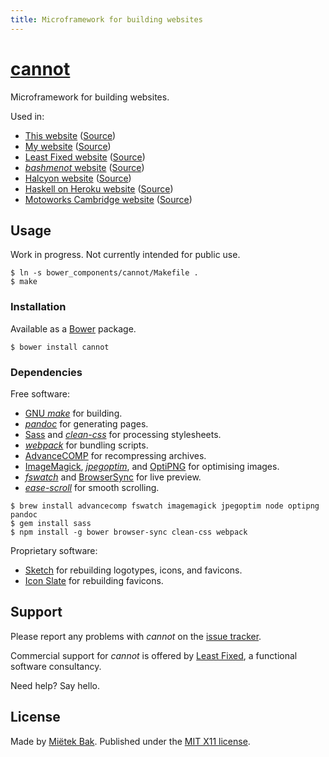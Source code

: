```yaml
---
title: Microframework for building websites
---
```


[cannot](http://mietek.github.io/cannot/)
=========================================

Microframework for building websites.

Used in:

- [This website](http://mietek.github.io/cannot/) ([Source](https://github.com/mietek/cannot/))
- [My website](http://mietek.github.io/) ([Source](https://github.com/mietek/mietek-website/))
- [Least Fixed website](http://mietek.github.io/least-fixed-website/) ([Source](https://github.com/mietek/least-fixed-website/))
- [_bashmenot_ website](http://mietek.github.io/bashmenot-website/) ([Source](https://github.com/mietek/bashmenot-website/))
- [Halcyon website](http://mietek.github.io/halcyon-website/) ([Source](https://github.com/mietek/halcyon-website/))
- [Haskell on Heroku website](http://mietek.github.io/haskell-on-heroku-website/) ([Source](https://github.com/mietek/haskell-on-heroku-website/))
- [Motoworks Cambridge website](http://mietek.github.io/motoworks-website/) ([Source](https://github.com/mietek/motoworks-website/))


Usage
-----

Work in progress.  Not currently intended for public use.

```
$ ln -s bower_components/cannot/Makefile .
$ make
```


### Installation

Available as a [Bower](http://bower.io/) package.

```
$ bower install cannot
```


### Dependencies

Free software:

- [GNU _make_](http://gnu.org/software/make/) for building.
- [_pandoc_](http://johnmacfarlane.net/pandoc/) for generating pages.
- [Sass](http://sass-lang.com/) and [_clean-css_](https://github.com/jakubpawlowicz/clean-css/) for processing stylesheets.
- [_webpack_](http://webpack.github.io/) for bundling scripts.
- [AdvanceCOMP](http://advancemame.sourceforge.net/comp-readme.html) for recompressing archives.
- [ImageMagick](http://www.imagemagick.org/), [_jpegoptim_](https://github.com/tjko/jpegoptim/), and [OptiPNG](http://optipng.sourceforge.net/) for optimising images.
- [_fswatch_](https://github.com/emcrisostomo/fswatch/) and [BrowserSync](http://www.browsersync.io/) for live preview.
- [_ease-scroll_](https://github.com/mietek/ease-scroll/) for smooth scrolling.

```
$ brew install advancecomp fswatch imagemagick jpegoptim node optipng pandoc
$ gem install sass
$ npm install -g bower browser-sync clean-css webpack
```

Proprietary software:

- [Sketch](http://bohemiancoding.com/sketch/) for rebuilding logotypes, icons, and favicons.
- [Icon Slate](http://www.kodlian.com/apps/icon-slate/) for rebuilding favicons.


Support
-------

Please report any problems with _cannot_ on the [issue tracker](https://github.com/mietek/cannot/issues/).

Commercial support for _cannot_ is offered by [Least Fixed](http://leastfixed.com/), a functional software consultancy.

Need help?  Say <a id="hello">hello</a>.


License
-------

Made by [Miëtek Bak](http://mietek.io/).  Published under the <a id="license-link" href="https://github.com/mietek/license/blob/master/LICENSE.md">MIT X11 license</a>.


<script>
addEventListener('load', function () {
document.getElementById('hello').href = cannot.rot13('znvygb:uryyb@yrnfgsvkrq.pbz');
document.getElementById('license-link').href = 'license/';
});
</script>
